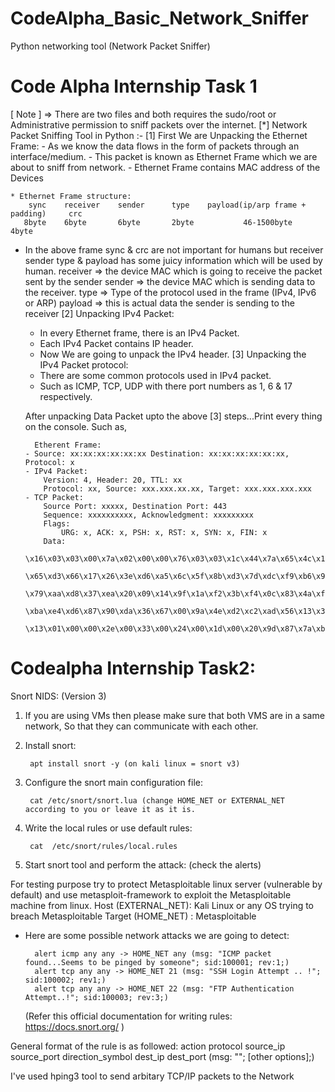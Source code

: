 # CodeAlpha_Basic_Network_Sniffer
Python networking tool (Network Packet Sniffer)

# Code Alpha Internship Task 1

[ Note ] => There are two files and both requires the sudo/root or Administrative permission to sniff packets over the internet.
[*] Network Packet Sniffing Tool in Python :-
  [1] First We are Unpacking the Ethernet Frame:
    - As we know the data flows in the form of packets through an interface/medium.
    - This packet is known as Ethernet Frame which we are about to sniff from network.
    - Ethernet Frame contains MAC address of the Devices


	* Ethernet Frame structure:
        sync    receiver    sender      type    payload(ip/arp frame + padding)     crc
       8byte    6byte       6byte       2byte           46-1500byte                 4byte
    

- In the above frame sync & crc are not important for humans but receiver sender type & payload has some juicy information which will be used by human.
      receiver => the device MAC which is going to receive the packet sent by the sender
      sender => the device MAC which is sending data to the receiver.
      type => Type of the protocol used in the frame (IPv4, IPv6 or ARP)
      payload => this is actual data the sender is sending to the receiver
  [2] Unpacking IPv4 Packet:
    - In every Ethernet frame, there is an IPv4 Packet.
    - Each IPv4 Packet contains IP header.
    - Now We are going to unpack the IPv4 header.
  [3] Unpacking the IPv4 Packet protocol:
    - There are some common protocols used in IPv4 packet.
    - Such as ICMP, TCP, UDP with there port numbers as 1, 6 & 17 respectively.

  After unpacking Data Packet upto the above [3] steps...Print every thing on the console.
  Such as,
   
    	Etherent Frame:
      - Source: xx:xx:xx:xx:xx:xx Destination: xx:xx:xx:xx:xx:xx, Protocol: x
      - IPv4 Packet:
          Version: 4, Header: 20, TTL: xx
          Protocol: xx, Source: xxx.xxx.xx.xx, Target: xxx.xxx.xxx.xxx
      - TCP Packet:
          Source Port: xxxxx, Destination Port: 443
          Sequence: xxxxxxxxxx, Acknowledgment: xxxxxxxxx
          Flags: 
              URG: x, ACK: x, PSH: x, RST: x, SYN: x, FIN: x
          Data:
              \x16\x03\x03\x00\x7a\x02\x00\x00\x76\x03\x03\x1c\x44\x7a\x65\x4c\x1a\x5b\x84
                         \x65\xd3\x66\x17\x26\x3e\xd6\xa5\x6c\x5f\x8b\xd3\x7d\xdc\xf9\xb6\x93\x84\xb0
                         \x79\xaa\xd8\x37\xea\x20\x09\x14\x9f\x1a\xf2\x3b\xf4\x0c\x83\x4a\xf3\x92\xf4
                         \xba\xe4\xd6\x87\x90\xda\x36\x67\x00\x9a\x4e\xd2\xc2\xad\x56\x13\x37\x0e\xbe
                         \x13\x01\x00\x00\x2e\x00\x33\x00\x24\x00\x1d\x00\x20\x9d\x87\x7a\xb9\xfd\xa7






# Codealpha Internship Task2:

Snort NIDS: (Version 3)
1. If you are using VMs then please make sure that both VMS are in a same network, So that they can communicate with each other.
2. Install snort:
	
 		apt install snort -y (on kali linux = snort v3)
3. Configure the snort main configuration file:
  
 		cat /etc/snort/snort.lua (change HOME_NET or EXTERNAL_NET according to you or leave it as it is.
4. Write the local rules or use default rules:

		cat  /etc/snort/rules/local.rules
5. Start snort tool and perform the attack:
	(check the alerts)
	

For testing purpose try to protect Metasploitable linux server (vulnerable by default) and use metasploit-framework to exploit the Metasploitable machine from linux.
Host (EXTERNAL_NET): Kali Linux or any OS trying to breach Metasploitable
Target (HOME_NET)  : Metasploitable 

* Here are some possible network attacks we are going to detect:
  
		alert icmp any any -> HOME_NET any (msg: "ICMP packet found...Seems to be pinged by someone"; sid:100001; rev:1;)
		alert tcp any any -> HOME_NET 21 (msg: "SSH Login Attempt .. !"; sid:100002; rev1;)
		alert tcp any any -> HOME_NET 22 (msg: "FTP Authentication Attempt..!"; sid:100003; rev:3;)
	(Refer this official documentation for writing rules: https://docs.snort.org/ )

General format of the rule is as followed:
	action protocol source_ip source_port direction_symbol dest_ip dest_port (msg: ""; [other options];)

I've used hping3 tool to send arbitary TCP/IP packets to the Network
